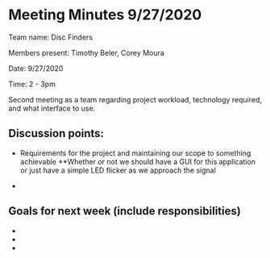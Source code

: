 # Meeting Minutes 9/27/2020

Team name: Disc Finders

Members present: Timothy Beler, Corey Moura

Date: 9/27/2020

Time: 2 - 3pm

Second meeting as a team regarding project workload, technology required, and what interface to use. 

## Discussion points: 

* Requirements for the project and maintaining our scope to something achievable
**Whether or not we should have a GUI for this application or just have a simple LED flicker as we approach the signal

*

## Goals for next week (include responsibilities)

*
*
*
